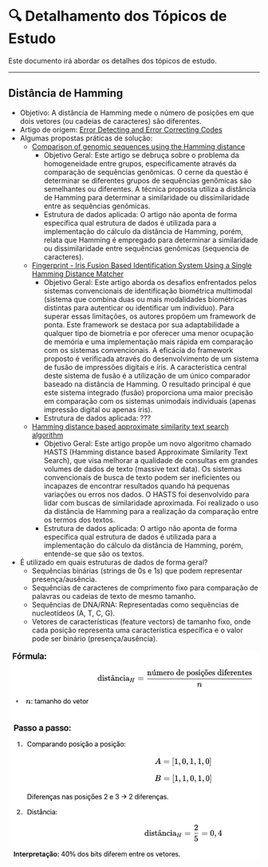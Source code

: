 # 🔍 Detalhamento dos Tópicos de Estudo

Este documento irá abordar os detalhes dos tópicos de estudo.

---

## Distância de Hamming

- Objetivo: A distância de Hamming mede o número de posições em que dois vetores (ou cadeias de caracteres) são diferentes.
- Artigo de origem: [Error Detecting and Error Correcting Codes](https://ieeexplore.ieee.org/document/6772729)
- Algumas propostas práticas de solução:
	- [Comparison of genomic sequences using the Hamming distance](https://www.sciencedirect.com/science/article/abs/pii/S037837580400268X)
 		- Objetivo Geral: Este artigo se debruça sobre o problema da homogeneidade entre grupos, especificamente através da comparação de sequências genômicas. O cerne da questão é determinar se diferentes grupos de sequências genômicas são semelhantes ou diferentes. A técnica proposta utiliza a distância de Hamming para determinar a similaridade ou dissimilaridade entre as sequências genômicas.
   		- Estrutura de dados aplicada: O artigo não aponta de forma específica qual estrutura de dados é utilizada para a implementação do cálculo da distância de Hamming, porém, relata que Hamming é empregado para determinar a similaridade ou dissimilaridade entre sequências genômicas (sequencia de caracteres).
	- [Fingerprint - Iris Fusion Based Identification System Using a Single Hamming Distance Matcher](https://ieeexplore.ieee.org/abstract/document/5376876)
 		- Objetivo Geral: Este artigo aborda os desafios enfrentados pelos sistemas convencionais de identificação biométrica multimodal (sistema que combina duas ou mais modalidades biométricas distintas para autenticar ou identificar um indivíduo). Para superar essas limitações, os autores propõem um framework de ponta. Este framework se destaca por sua adaptabilidade a qualquer tipo de biometria e por oferecer uma menor ocupação de memória e uma implementação mais rápida em comparação com os sistemas convencionais. A eficácia do framework proposto é verificada através do desenvolvimento de um sistema de fusão de impressões digitais e íris. A característica central deste sistema de fusão é a utilização de um único comparador baseado na distância de Hamming. O resultado principal é que este sistema integrado (fusão) proporciona uma maior precisão em comparação com os sistemas unimodais individuais (apenas impressão digital ou apenas íris).
   		- Estrutura de dados aplicada: ???
	- [Hamming distance based approximate similarity text search algorithm](https://ieeexplore.ieee.org/abstract/document/7184772?casa_token=owHLjvbsgGMAAAAA:ASPc-NJa4u9XsrGbfOdo3RAF3VSeWPMmg_evoBfM8NBa3mW25ABwS3xHnHKPyTiaiYbUiG6FpA)
 		- Objetivo Geral: Este artigo propõe um novo algoritmo chamado HASTS (Hamming distance based Approximate Similarity Text Search), que visa melhorar a qualidade de consultas em grandes volumes de dados de texto (massive text data). Os sistemas convencionais de busca de texto podem ser ineficientes ou incapazes de encontrar resultados quando há pequenas variações ou erros nos dados. O HASTS foi desenvolvido para lidar com buscas de similaridade aproximada. Foi realizado o uso da distância de Hamming para a realização da comparação entre os termos dos textos.
   		- Estrutura de dados aplicada: O artigo não aponta de forma específica qual estrutura de dados é utilizada para a implementação do cálculo da distância de Hamming, porém, entende-se que são os textos.
- É utilizado em quais estruturas de dados de forma geral?
	- Sequências binárias (strings de 0s e 1s) que podem representar presença/ausência.
	- Sequências de caracteres de comprimento fixo para comparação de palavras ou cadeias de texto de mesmo tamanho.
	- Sequências de DNA/RNA: Representadas como sequências de nucleotídeos (A, T, C, G).
	- Vetores de características (feature vectors) de tamanho fixo, onde cada posição representa uma característica específica e o valor pode ser binário (presença/ausência).

 ![Exemplo de cálculo da distância de Hamming](img/explicacao_distancia_hamming.png "Calculo da distância")
